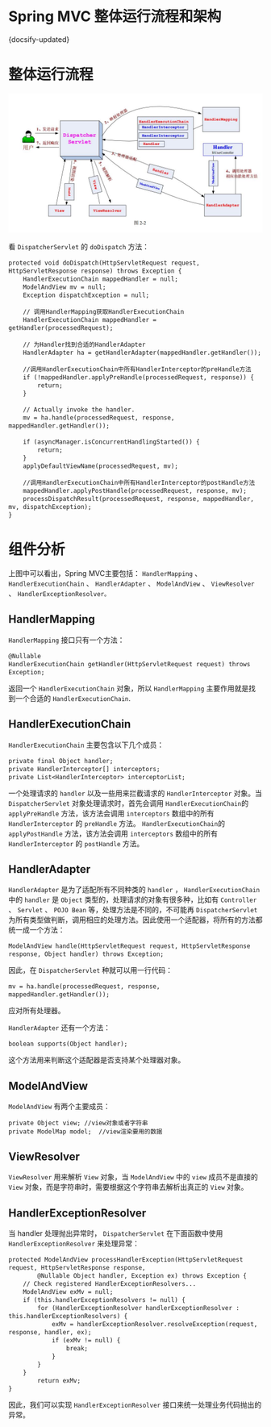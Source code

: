 
# Spring MVC 整体运行流程和架构
{docsify-updated}



# 整体运行流程
![springmvc整体运行流程](../../pics/springmvc-framework.jpg)

看 `DispatcherServlet` 的 `doDispatch` 方法：

    protected void doDispatch(HttpServletRequest request, HttpServletResponse response) throws Exception {
		HandlerExecutionChain mappedHandler = null;
		ModelAndView mv = null;
		Exception dispatchException = null;

        // 调用HandlerMapping获取HandlerExecutionChain
        HandlerExecutionChain mappedHandler = getHandler(processedRequest);
        
        // 为Handler找到合适的HandlerAdapter
        HandlerAdapter ha = getHandlerAdapter(mappedHandler.getHandler());

        //调用HandlerExecutionChain中所有HandlerInterceptor的preHandle方法
        if (!mappedHandler.applyPreHandle(processedRequest, response)) {
            return;
        }

        // Actually invoke the handler.
        mv = ha.handle(processedRequest, response, mappedHandler.getHandler());

        if (asyncManager.isConcurrentHandlingStarted()) {
            return;
        }
        applyDefaultViewName(processedRequest, mv);

        //调用HandlerExecutionChain中所有HandlerInterceptor的postHandle方法
        mappedHandler.applyPostHandle(processedRequest, response, mv);		
        processDispatchResult(processedRequest, response, mappedHandler, mv, dispatchException);
	}

# 组件分析
上图中可以看出，Spring MVC主要包括： `HandlerMapping` 、 `HandlerExecutionChain` 、 `HandlerAdapter` 、 `ModelAndView` 、 `ViewResolver` 、 `HandlerExceptionResolver。` 

## HandlerMapping
`HandlerMapping` 接口只有一个方法：

    @Nullable
	HandlerExecutionChain getHandler(HttpServletRequest request) throws Exception;
返回一个 `HandlerExecutionChain` 对象，所以 `HandlerMapping` 主要作用就是找到一个合适的 `HandlerExecutionChain`.

## HandlerExecutionChain
`HandlerExecutionChain` 主要包含以下几个成员：
    
    private final Object handler;
	private HandlerInterceptor[] interceptors;
	private List<HandlerInterceptor> interceptorList;
一个处理请求的 `handler` 以及一些用来拦截请求的 `HandlerInterceptor` 对象。当 `DispatcherServlet` 对象处理请求时，首先会调用  `HandlerExecutionChain`的 `applyPreHandle` 方法，该方法会调用 `interceptors` 数组中的所有 `HandlerInterceptor` 的 `preHandle` 方法。
`HandlerExecutionChain`的 `applyPostHandle` 方法，该方法会调用 `interceptors` 数组中的所有 `HandlerInterceptor` 的 `postHandle` 方法。

## HandlerAdapter
`HandlerAdapter` 是为了适配所有不同种类的 `handler` ， `HandlerExecutionChain` 中的 `handler` 是 `Object` 类型的，处理请求的对象有很多种，比如有 `Controller` 、 `Servlet` 、 `POJO Bean` 等，处理方法是不同的，不可能再 `DispatcherServlet` 为所有类型做判断，调用相应的处理方法。因此使用一个适配器，将所有的方法都统一成一个方法：

    ModelAndView handle(HttpServletRequest request, HttpServletResponse response, Object handler) throws Exception;
因此，在 `DispatcherServlet` 种就可以用一行代码：

    mv = ha.handle(processedRequest, response, mappedHandler.getHandler());
应对所有处理器。

`HandlerAdapter` 还有一个方法：
    
    boolean supports(Object handler);
这个方法用来判断这个适配器是否支持某个处理器对象。

## ModelAndView
`ModelAndView` 有两个主要成员：

	private Object view; //view对象或者字符串
	private ModelMap model;  //view渲染要用的数据


## ViewResolver
`ViewResolver` 用来解析 `View` 对象，当 `ModelAndView` 中的 `view` 成员不是直接的 `View` 对象，而是字符串时，需要根据这个字符串去解析出真正的 `View` 对象。


## HandlerExceptionResolver

当 handler 处理抛出异常时， `DispatcherServlet` 在下面函数中使用 `HandlerExceptionResolver` 来处理异常：

    protected ModelAndView processHandlerException(HttpServletRequest request, HttpServletResponse response,
			@Nullable Object handler, Exception ex) throws Exception {
		// Check registered HandlerExceptionResolvers...
		ModelAndView exMv = null;
		if (this.handlerExceptionResolvers != null) {
			for (HandlerExceptionResolver handlerExceptionResolver : this.handlerExceptionResolvers) {
				exMv = handlerExceptionResolver.resolveException(request, response, handler, ex);
				if (exMv != null) {
					break;
				}
			}
		}
			return exMv;
	}
因此，我们可以实现 `HandlerExceptionResolver` 接口来统一处理业务代码抛出的异常。
